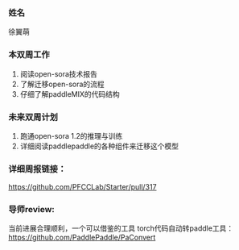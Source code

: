 ### 姓名

徐翼萌

### 本双周工作

1. 阅读open-sora技术报告
2. 了解迁移open-sora的流程
3. 仔细了解paddleMIX的代码结构
 
### 未来双周计划

1. 跑通open-sora 1.2的推理与训练
2. 详细阅读paddlepaddle的各种组件来迁移这个模型

### 详细周报链接：
https://github.com/PFCCLab/Starter/pull/317

### 导师review:
当前进展合理顺利，一个可以借鉴的工具
torch代码自动转paddle工具：
https://github.com/PaddlePaddle/PaConvert

